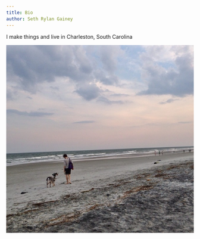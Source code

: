 ```yaml
---
title: Bio
author: Seth Rylan Gainey
---
```


I make things and live in Charleston, South Carolina

![Landscape](/images/beachy.jpg)
